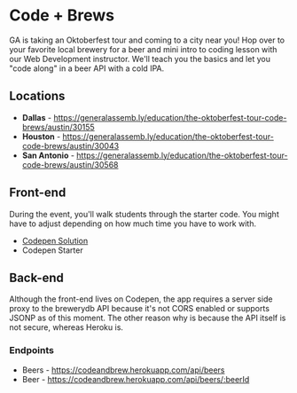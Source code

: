 # Code + Brews

GA is taking an Oktoberfest tour and coming to a city near you! Hop over to your favorite local brewery for a beer and mini intro to coding lesson with our Web Development instructor. We'll teach you the basics and let you "code along" in a beer API with a cold IPA. 

## Locations 

* **Dallas** - https://generalassemb.ly/education/the-oktoberfest-tour-code-brews/austin/30155
* **Houston** - https://generalassemb.ly/education/the-oktoberfest-tour-code-brews/austin/30043
* **San Antonio** - https://generalassemb.ly/education/the-oktoberfest-tour-code-brews/austin/30568

## Front-end

During the event, you'll walk students through the starter code. You might have to adjust depending on how much time you have to work with.

* [Codepen Solution](http://codepen.io/mdang/pen/gwdWmp)
* Codepen Starter

## Back-end

Although the front-end lives on Codepen, the app requires a server side proxy to the brewerydb API because it's not CORS enabled or supports JSONP as of this moment. The other reason why is because the API itself is not secure, whereas Heroku is. 

### Endpoints

* Beers - https://codeandbrew.herokuapp.com/api/beers
* Beer - https://codeandbrew.herokuapp.com/api/beers/:beerId
